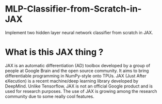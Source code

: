 # MLP-Classifier-from-Scratch-in-JAX
Implement two hidden layer neural network classifier from scratch in JAX.

# What is this JAX thing ?
JAX is an automatic differentiation (AD) toolbox developed by a group of people at Google Brain and the open source community. It aims to bring differentiable programming in NumPy-style onto TPUs. JAX (Just After eXecution) is a recent machine/deep learning library developed by DeepMind. Unlike Tensorflow, JAX is not an official Google product and is used for research purposes. The use of JAX is growing among the research community due to some really cool features.
